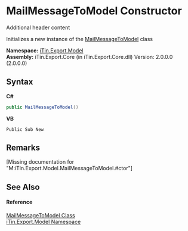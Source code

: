 # MailMessageToModel Constructor 
Additional header content 

Initializes a new instance of the <a href="T_iTin_Export_Model_MailMessageToModel">MailMessageToModel</a> class

**Namespace:**&nbsp;<a href="N_iTin_Export_Model">iTin.Export.Model</a><br />**Assembly:**&nbsp;iTin.Export.Core (in iTin.Export.Core.dll) Version: 2.0.0.0 (2.0.0.0)

## Syntax

**C#**<br />
``` C#
public MailMessageToModel()
```

**VB**<br />
``` VB
Public Sub New
```


## Remarks
\[Missing <remarks> documentation for "M:iTin.Export.Model.MailMessageToModel.#ctor"\]

## See Also


#### Reference
<a href="T_iTin_Export_Model_MailMessageToModel">MailMessageToModel Class</a><br /><a href="N_iTin_Export_Model">iTin.Export.Model Namespace</a><br />